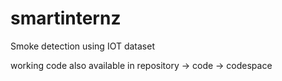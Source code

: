# smartinternz
Smoke detection using IOT dataset

working code also available in repository -> code -> codespace


